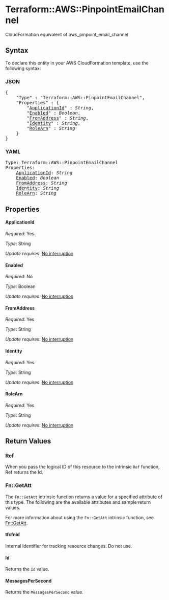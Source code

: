 # Terraform::AWS::PinpointEmailChannel

CloudFormation equivalent of aws_pinpoint_email_channel

## Syntax

To declare this entity in your AWS CloudFormation template, use the following syntax:

### JSON

<pre>
{
    "Type" : "Terraform::AWS::PinpointEmailChannel",
    "Properties" : {
        "<a href="#applicationid" title="ApplicationId">ApplicationId</a>" : <i>String</i>,
        "<a href="#enabled" title="Enabled">Enabled</a>" : <i>Boolean</i>,
        "<a href="#fromaddress" title="FromAddress">FromAddress</a>" : <i>String</i>,
        "<a href="#identity" title="Identity">Identity</a>" : <i>String</i>,
        "<a href="#rolearn" title="RoleArn">RoleArn</a>" : <i>String</i>
    }
}
</pre>

### YAML

<pre>
Type: Terraform::AWS::PinpointEmailChannel
Properties:
    <a href="#applicationid" title="ApplicationId">ApplicationId</a>: <i>String</i>
    <a href="#enabled" title="Enabled">Enabled</a>: <i>Boolean</i>
    <a href="#fromaddress" title="FromAddress">FromAddress</a>: <i>String</i>
    <a href="#identity" title="Identity">Identity</a>: <i>String</i>
    <a href="#rolearn" title="RoleArn">RoleArn</a>: <i>String</i>
</pre>

## Properties

#### ApplicationId

_Required_: Yes

_Type_: String

_Update requires_: [No interruption](https://docs.aws.amazon.com/AWSCloudFormation/latest/UserGuide/using-cfn-updating-stacks-update-behaviors.html#update-no-interrupt)

#### Enabled

_Required_: No

_Type_: Boolean

_Update requires_: [No interruption](https://docs.aws.amazon.com/AWSCloudFormation/latest/UserGuide/using-cfn-updating-stacks-update-behaviors.html#update-no-interrupt)

#### FromAddress

_Required_: Yes

_Type_: String

_Update requires_: [No interruption](https://docs.aws.amazon.com/AWSCloudFormation/latest/UserGuide/using-cfn-updating-stacks-update-behaviors.html#update-no-interrupt)

#### Identity

_Required_: Yes

_Type_: String

_Update requires_: [No interruption](https://docs.aws.amazon.com/AWSCloudFormation/latest/UserGuide/using-cfn-updating-stacks-update-behaviors.html#update-no-interrupt)

#### RoleArn

_Required_: Yes

_Type_: String

_Update requires_: [No interruption](https://docs.aws.amazon.com/AWSCloudFormation/latest/UserGuide/using-cfn-updating-stacks-update-behaviors.html#update-no-interrupt)

## Return Values

### Ref

When you pass the logical ID of this resource to the intrinsic `Ref` function, Ref returns the Id.

### Fn::GetAtt

The `Fn::GetAtt` intrinsic function returns a value for a specified attribute of this type. The following are the available attributes and sample return values.

For more information about using the `Fn::GetAtt` intrinsic function, see [Fn::GetAtt](https://docs.aws.amazon.com/AWSCloudFormation/latest/UserGuide/intrinsic-function-reference-getatt.html).

#### tfcfnid

Internal identifier for tracking resource changes. Do not use.

#### Id

Returns the <code>Id</code> value.

#### MessagesPerSecond

Returns the <code>MessagesPerSecond</code> value.

